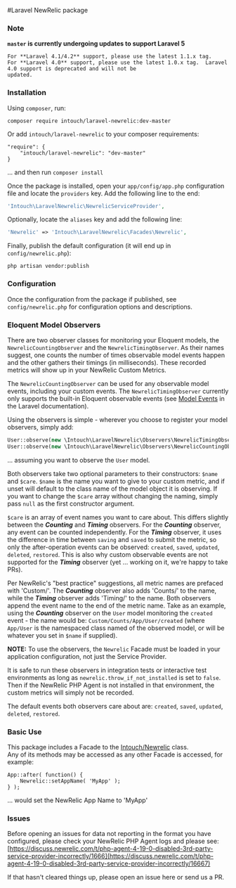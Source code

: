 #Laravel NewRelic package

### Note

**`master` is currently undergoing updates to support Laravel 5**

    For **Laravel 4.1/4.2** support, please use the latest 1.1.x tag.
    For **Laravel 4.0** support, please use the latest 1.0.x tag.  Laravel 4.0 support is deprecated and will not be
    updated.

### Installation

Using `composer`, run:

    composer require intouch/laravel-newrelic:dev-master

Or add `intouch/laravel-newrelic` to your composer requirements:

    "require": {
        "intouch/laravel-newrelic": "dev-master"
    }

... and then run `composer install`

Once the package is installed, open your `app/config/app.php` configuration file and locate the `providers` key.  Add 
the following line to the end:

```php
'Intouch\LaravelNewrelic\NewrelicServiceProvider',
```

Optionally, locate the `aliases` key and add the following line:

```php
'Newrelic' => 'Intouch\LaravelNewrelic\Facades\Newrelic',
```

Finally, publish the default configuration (it will end up in `config/newrelic.php`):

    php artisan vendor:publish

### Configuration

Once the configuration from the package if published, see `config/newrelic.php` for configuration options and 
descriptions.

### Eloquent Model Observers

There are two observer classes for monitoring your Eloquent models, the `NewrelicCountingObserver` and the
`NewrelicTimingObserver`.  As their names suggest, one counts the number of times observable model events happen and the
other gathers their timings (in milliseconds).  These recorded metrics will show up in your NewRelic Custom Metrics.

The `NewrelicCountingObserver` can be used for any observable model events, including your custom events.  The 
`NewrelicTimingObserver` currently only supports the built-in Eloquent observable events (see 
[Model Events](http://laravel.com/docs/5.0/eloquent#model-events) in the Laravel documentation).

Using the observers is simple - wherever you choose to register your model observers, simply add:

```php
User::observe(new \Intouch\LaravelNewrelic\Observers\NewrelicTimingObserver() );
User::observe(new \Intouch\LaravelNewrelic\Observers\NewrelicCountingObserver() );
```
    
... assuming you want to observe the `User` model.

Both observers take two optional parameters to their constructors: `$name` and `$care`.  `$name` is the name you want
to give to your custom metric, and if unset will default to the class name of the model object it is observing.  If you
want to change the `$care` array without changing the naming, simply pass `null` as the first constructor argument.

`$care` is an array of event names you want to care about.  This differs slightly between the ___Counting___ and
___Timing___ observers.  For the ___Counting___ observer, any event can be counted independently.  For the ___Timing___
observer, it uses the difference in time between `saving` and `saved` to submit the metric, so only the after-operation
events can be observed: `created`, `saved`, `updated`, `deleted`, `restored`.  This is also why custom observable events
are not supported for the ___Timing___ observer (yet ... working on it, we're happy to take PRs).

Per NewRelic's "best practice" suggestions, all metric names are prefaced with 'Custom/'.  The ___Counting___ observer 
also adds 'Counts/' to the name, while the ___Timing___ observer adds 'Timing/' to the name.  Both observers append
the event name to the end of the metric name.  Take as an example, using the ___Counting___ observer on the `User` model
monitoring the `created` event - the name would be: `Custom/Counts/App/User/created` (where `App/User` is the namespaced
class named of the observed model, or will be whatever you set in `$name` if supplied).

**NOTE:** To use the observers, the `Newrelic` Facade must be loaded in your application configuration, not just the 
Service Provider.

It is safe to run these observers in integration tests or interactive test environments as long as 
`newrelic.throw_if_not_installed` is set to `false`.  Then if the NewRelic PHP Agent is not installed in that 
environment, the custom metrics will simply not be recorded.

The default events both observers care about are: `created`, `saved`, `updated`, `deleted`, `restored`.

### Basic Use

This package includes a Facade to the [Intouch/Newrelic](http://github.com/In-Touch/newrelic) class.  
Any of its methods may be accessed as any other Facade is accessed, for example:

    App::after( function() {
        Newrelic::setAppName( 'MyApp' );
    } );

... would set the NewRelic App Name to 'MyApp'

### Issues

Before opening an issues for data not reporting in the format you have configured, please check your NewRelic PHP Agent 
logs and please see:
[https://discuss.newrelic.com/t/php-agent-4-19-0-disabled-3rd-party-service-provider-incorrectly/1666](https://discuss.newrelic.com/t/php-agent-4-19-0-disabled-3rd-party-service-provider-incorrectly/16667)

If that hasn't cleared things up, please open an issue here or send us a PR. 
